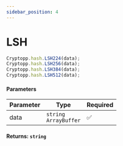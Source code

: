 ```yaml
---
sidebar_position: 4
---
```


# LSH

```js
Cryptopp.hash.LSH224(data);
Cryptopp.hash.LSH256(data);
Cryptopp.hash.LSH384(data);
Cryptopp.hash.LSH512(data);
```

#### Parameters

| Parameter | Type                         | Required |
| --------- | ---------------------------- | -------- |
| data      | `string` <br/> `ArrayBuffer` | ✅       |

#### Returns: `string` 
